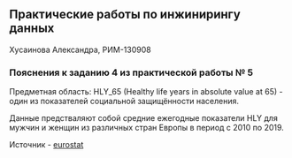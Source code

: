 ## Практические работы по инжинирингу данных

Хусаинова Александра, РИМ-130908

### Пояснения к заданию 4 из практической работы № 5
Предметная область: HLY_65 (Healthy life years in absolute value at 65) - один из показателей социальной защищённости населения.

Данные предстваляют собой средние ежегодные показатели HLY для мужчин и женщин из различных стран Европы в период с 2010 по 2019.

Источник - [eurostat](https://ec.europa.eu/eurostat/web/main/data/database)